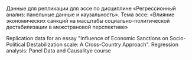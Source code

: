 Данные для репликации для эссе по дисциплине «Регрессионный анализ: панельные данные и каузальность». Тема эссе: «Влияние экономических санкций на масштабы социально-политической дестабилизации в межстрановой перспективе»

Replication data for an essay "Influence of Economic Sanctions on Socio-Political Destabilization scale: A Cross-Country Approach". Regression analysis: Panel Data and Causalitye course
